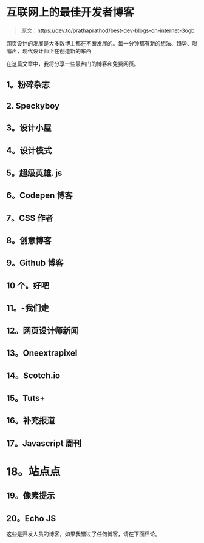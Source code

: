 # 互联网上的最佳开发者博客

> 原文：<https://dev.to/prathaprathod/best-dev-blogs-on-internet-3ogb>

网页设计的发展是大多数博主都在不断发展的。每一分钟都有新的想法、趋势、嗡嗡声，现代设计师正在创造新的东西

在这篇文章中，我将分享一些最热门的博客和免费网页。

## 1。粉碎杂志

## 2\. Speckyboy

## 3。设计小屋

## 4。设计模式

## 5。超级英雄. js

## 6。Codepen 博客

## 7。CSS 作者

## 8。创意博客

## 9。Github 博客

## 10 个。好吧

## 11。-我们走

## 12。网页设计师新闻

## 13。Oneextrapixel

## 14。Scotch.io

## 15。Tuts+

## 16。补充报道

## 17。Javascript 周刊

# 18。站点点

## 19。像素提示

## 20。Echo JS

这些是开发人员的博客，如果我错过了任何博客，请在下面评论。